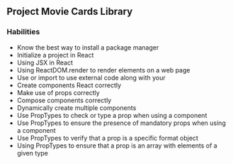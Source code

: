 ## Project Movie Cards Library

### Habilities

- Know the best way to install a package manager
- Initialize a project in React
- Using JSX in React
- Using ReactDOM.render to render elements on a web page
- Use or import to use external code along with your
- Create components React correctly
- Make use of props correctly
- Compose components correctly
- Dynamically create multiple components
- Use PropTypes to check or type a prop when using a component
- Use PropTypes to ensure the presence of mandatory props when using a component
- Use PropTypes to verify that a prop is a specific format object
- Using PropTypes to ensure that a prop is an array with elements of a given type
